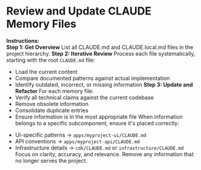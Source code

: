 # Review and Update CLAUDE Memory Files
**Instructions:**  
**Step 1: Get Overview** 
List all CLAUDE.md and CLAUDE.local.md files in the project hierarchy.
**Step 2: Iterative Review** 
Process each file systematically, starting with the root `CLAUDE.md` file:
- Load the current content
- Compare documented patterns against actual implementation
- Identify outdated, incorrect, or missing information
**Step 3: Update and Refactor**
For each memory file:
- Verify all technical claims against the current codebase
- Remove obsolete information
- Consolidate duplicate entries
- Ensure information is in the most appropriate file
When information belongs to a specific subcomponent, ensure it's placed correctly:
* UI-specific patterns → `apps/myproject-ui/CLAUDE.md`
* API conventions → `apps/myproject-api/CLAUDE.md`
* Infrastructure details → `cdk/CLAUDE.md` or `infrastructure/CLAUDE.md`
Focus on clarity, accuracy, and relevance. Remove any information that no longer serves the project.
